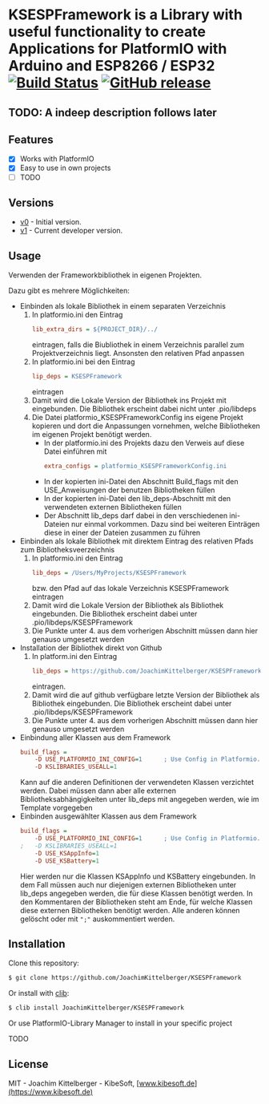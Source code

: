 # KSESPFramework is a Library with useful functionality to create Applications for PlatformIO with Arduino and ESP8266 / ESP32 [![Build Status](https://travis-ci.org/JoachimKittelberger/KSESPFramework.png)](https://travis-ci.org/JoachimKittelberger/KSESPFramework) [![GitHub release](https://img.shields.io/github/tag/JoachimKittelberger/KSESPFramework.svg)](https://github.com/JoachimKittelberger/KSESPFramework/releases)

## TODO: A indeep description follows later

## Features

- [x] Works with PlatformIO
- [x] Easy to use in own projects
- [ ] TODO

## Versions
- [v0](https://github.com/JoachimKittelberger/KSESPFramework/tree/main) - Initial version.
- [v1](https://github.com/JoachimKittelberger/KSESPFramework/tree/develop) - Current developer version.

## Usage

Verwenden der Frameworkbibliothek in eigenen Projekten.

Dazu gibt es mehrere Möglichkeiten:
- Einbinden als lokale Bibliothek in einem separaten Verzeichnis
	1. In platformio.ini den Eintrag
        ```ini
        lib_extra_dirs = ${PROJECT_DIR}/../
        ```
        eintragen, falls die Biubliothek in einem Verzeichnis parallel zum Projektverzeichnis liegt. Ansonsten den relativen Pfad anpassen
	2. In platformio.ini bei den Eintrag
        ```ini
        lip_deps = KSESPFramework
        ```
        eintragen
	3. Damit wird die Lokale Version der Bibliothek ins Projekt mit eingebunden. Die Bibliothek erscheint dabei nicht unter .pio/libdeps
	4. Die Datei platformio_KSESPFrameworkConfig ins eigene Projekt kopieren und dort die Anpassungen vornehmen, welche Bibliotheken im eigenen Projekt benötigt werden.
		-  In der platformio.ini des Projekts dazu den Verweis auf diese Datei einführen mit
            ```ini
            extra_configs = platformio_KSESPFrameworkConfig.ini
            ```
        - In der kopierten ini-Datei den Abschnitt Build_flags mit den USE_Anweisungen der benutzen Bibliotheken füllen
        - In der kopierten ini-Datei den lib_deps-Abschnitt mit den verwendeten externen Bibliotheken füllen
		- Der Abschnitt lib_deps darf dabei in den verschiedenen ini-Dateien nur einmal vorkommen. Dazu sind bei weiteren Einträgen diese in einer der Dateien zusammen zu führen
- Einbinden als lokale Bibliothek mit direktem Eintrag des relativen Pfads zum Bibliotheksveerzeichnis
	1. In platformio.ini den Eintrag
        ```ini
        lib_deps = /Users/MyProjects/KSESPFramework
        ```
        bzw. den Pfad auf das lokale Verzeichnis KSESPFramework eintragen
	2. Damit wird die Lokale Version der Bibliothek als Bibliothek eingebunden. Die Bibliothek erscheint dabei unter .pio/libdeps/KSESPFramework
	3. Die Punkte unter 4. aus dem vorherigen Abschnitt müssen dann hier genauso umgesetzt werden
- Installation der Bibliothek direkt von Github
	1. In platform.ini den Eintrag
        ```ini
        lib_deps = https://github.com/JoachimKittelberger/KSESPFramework.git
        ```
        eintragen.
	2. Damit wird die auf github verfügbare letzte Version der Bibliothek als Bibliothek eingebunden. Die Bibliothek erscheint dabei unter .pio/libdeps/KSESPFramework
	3. Die Punkte unter 4. aus dem vorherigen Abschnitt müssen dann hier genauso umgesetzt werden
- Einbindung aller Klassen aus dem Framework
	```ini
    build_flags =
		-D USE_PLATFORMIO_INI_CONFIG=1      ; Use Config in Platformio.ini
		-D KSLIBRARIES_USEALL=1
    ```
    Kann auf die anderen Definitionen der verwendeten Klassen verzichtet werden. Dabei müssen dann aber alle externen Bibliotheksabhängigkeiten unter lib_deps mit angegeben werden, wie im Template vorgegeben
- Einbinden ausgewählter Klassen aus dem Framework
    ```ini
    build_flags =
	    -D USE_PLATFORMIO_INI_CONFIG=1      ; Use Config in Platformio.ini  
    ;   -D KSLIBRARIES_USEALL=1
	    -D USE_KSAppInfo=1
	    -D USE_KSBattery=1
    ```
    Hier werden nur die Klassen KSAppInfo und KSBattery eingebunden. In dem Fall müssen auch nur diejenigen externen Bibliotheken unter lib_deps angegeben werden, die für diese Klassen benötigt werden. In den Kommentaren der Bibliotheken steht am Ende, für welche Klassen diese externen Bibliotheken benötigt werden. Alle anderen können gelöscht oder mit `";"` auskommentiert werden.





## Installation

Clone this repository:

```bash
$ git clone https://github.com/JoachimKittelberger/KSESPFramework
```

Or install with [clib](https://github.com/clibs/clib):

```bash
$ clib install JoachimKittelberger/KSESPFramework
```

Or use PlatformIO-Library Manager to install in your specific project

TODO



## License

MIT - Joachim Kittelberger - KibeSoft, [www.kibesoft.de](https://www.kibesoft.de)

